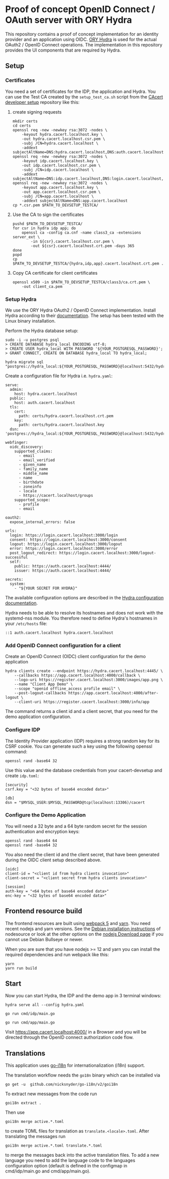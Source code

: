 # Proof of concept OpenID Connect / OAuth server with ORY Hydra

This repository contains a proof of concept implementation for an identity
provider and an application using OIDC. [ORY Hydra](https://www.ory.sh/hydra/)
is used for the actual OAuth2 / OpenID Connect operations. The implementation
in this repository provides the UI components that are required by Hydra.

## Setup

### Certificates

You need a set of certificates for the IDP, the application and Hydra. You
can use the Test CA created by the ``setup_test_ca.sh`` script from the
[CAcert developer setup](https://git.dittberner.info/jan/cacert-devsetup)
repository like this:

1. create signing requests

   ```
   mkdir certs
   cd certs
   openssl req -new -newkey rsa:3072 -nodes \
       -keyout hydra.cacert.localhost.key \
       -out hydra.cacert.localhost.csr.pem \
       -subj /CN=hydra.cacert.localhost \
       -addext subjectAltName=DNS:hydra.cacert.localhost,DNS:auth.cacert.localhost
   openssl req -new -newkey rsa:3072 -nodes \
       -keyout idp.cacert.localhost.key \
       -out idp.cacert.localhost.csr.pem \
       -subj /CN=idp.cacert.localhost \
       -addext subjectAltName=DNS:idp.cacert.localhost,DNS:login.cacert.localhost,DNS:register.cacert.localhost
   openssl req -new -newkey rsa:3072 -nodes \
       -keyout app.cacert.localhost.key \
       -out app.cacert.localhost.csr.pem \
       -subj /CN=app.cacert.localhost \
       -addext subjectAltName=DNS:app.cacert.localhost
   cp *.csr.pem $PATH_TO_DEVSETUP_TESTCA/
   ```

2. Use the CA to sign the certificates

   ```
   pushd $PATH_TO_DEVSETUP_TESTCA/
   for csr in hydra idp app; do
       openssl ca -config ca.cnf -name class3_ca -extensions server_ext \
           -in ${csr}.cacert.localhost.csr.pem \
           -out ${csr}.cacert.localhost.crt.pem -days 365
   done
   popd
   cp $PATH_TO_DEVSETUP_TESTCA/{hydra,idp,app}.cacert.localhost.crt.pem .
   ```

3. Copy CA certificate for client certificates
  
   ```
   openssl x509 -in $PATH_TO_DEVSETUP_TESTCA/class3/ca.crt.pem \
       -out client_ca.pem
   ```

### Setup Hydra

We use the ORY Hydra OAuth2 / OpenID Connect implementation. Install Hydra
according to their [documentation](https://www.ory.sh/hydra/docs/install).
The setup has been tested with the Linux binary installation.

Perform the Hydra database setup:

```
sudo -i -u postgres psql
> CREATE DATABASE hydra_local ENCODING utf-8;
> CREATE USER hydra_local WITH PASSWORD '${YOUR_POSTGRESQL_PASSWORD}';
> GRANT CONNECT, CREATE ON DATABASE hydra_local TO hydra_local;

hydra migrate sql "postgres://hydra_local:${YOUR_POSTGRESQL_PASSWORD}@localhost:5432/hydra_local"
```

Create a configuration file for Hydra i.e. ``hydra.yaml``:

```
serve:
  admin:
    host: hydra.cacert.localhost
  public:
    host: auth.cacert.localhost
  tls:
    cert:
      path: certs/hydra.cacert.localhost.crt.pem
    key:
      path: certs/hydra.cacert.localhost.key
  dsn: 'postgres://hydra_local:${YOUR_POSTGRESQL_PASSWORD}@localhost:5432/hydra_local'

webfinger:
  oidc_discovery:
    supported_claims:
      - email
      - email_verified
      - given_name
      - family_name
      - middle_name
      - name
      - birthdate
      - zoneinfo
      - locale
      - https://cacert.localhost/groups
    supported_scope:
      - profile
      - email

oauth2:
  expose_internal_errors: false

urls:
  login: https://login.cacert.localhost:3000/login
  consent: https://login.cacert.localhost:3000/consent
  logout: https://login.cacert.localhost:3000/logout
  error: https://login.cacert.localhost:3000/error
  post_logout_redirect: https://login.cacert.localhost:3000/logout-successful
  self:
    public: https://auth.cacert.localhost:4444/
    issuer: https://auth.cacert.localhost:4444/

secrets:
  system:
    - "${YOUR SECRET FOR HYDRA}"
```

The available configuration options are described in the
[Hydra configuration documentation](https://www.ory.sh/hydra/docs/reference/configuration).

Hydra needs to be able to resolve its hostnames and does not work with the
systemd-nss module. You therefore need to define Hydra's hostnames in your
``/etc/hosts`` file:

```
::1 auth.cacert.localhost hydra.cacert.localhost
```

### Add OpenID Connect configuration for a client

Create an OpenID Connect (OIDC) client configuration for the demo application

```
hydra clients create --endpoint https://hydra.cacert.localhost:4445/ \
    --callbacks https://app.cacert.localhost:4000/callback \
    --logo-uri https://register.cacert.localhost:3000/images/app.png \
    --name "Client App Demo" \
    --scope "openid offline_access profile email" \
    --post-logout-callbacks https://app.cacert.localhost:4000/after-logout \
    --client-uri https://register.cacert.localhost:3000/info/app
```

The command returns a client id and a client secret, that you need for the
demo application configuration.

### Configure IDP

The Identity Provider application (IDP) requires a strong random key for its
CSRF cookie. You can generate such a key using the following openssl command:

```
openssl rand -base64 32
```

Use this value and the database credentials from your cacert-devsetup and
create `idp.toml`:

```
[security]
csrf.key = "<32 bytes of base64 encoded data>"
  
[db]
dsn = "$MYSQL_USER:$MYSQL_PASSWORD@tcp(localhost:13306)/cacert
```

### Configure the Demo Application

You will need a 32 byte and a 64 byte random secret for the session
authentication and encryption keys:

```
openssl rand -base64 64
openssl rand -base64 32
```

You also need the client id and the client secret, that have been generated
during the OIDC client setup described above.

```
[oidc]
client-id = "<client id from hydra clients invocation>"
client-secret = "<client secret from hydra clients invocation>"

[session]
auth-key = "<64 bytes of base64 encoded data>"
enc-key = "<32 bytes of base64 encoded data>"
```

## Frontend resource build

The frontend resources are built using [webpack 5](https://webpack.js.org/)
and [yarn](https://classic.yarnpkg.com/lang/en/). You need recent nodejs
and yarn versions. See the
[Debian installation instructions](https://github.com/nodesource/distributions/blob/master/README.md#debinstall)
of nodesource or look at the other options on the
[nodejs Download page](https://nodejs.org/en/download/) if you cannot use
Debian Bullseye or newer.

When you are sure that you have nodejs >= 12 and yarn you can install the
required dependencies and run webpack like this:

```
yarn
yarn run build
```

## Start

Now you can start Hydra, the IDP and the demo app in 3 terminal windows:

  ```
  hydra serve all --config hydra.yaml
  ```

  ```
  go run cmd/idp/main.go
  ```

  ```
  go run cmd/app/main.go
  ```

Visit https://app.cacert.localhost:4000/ in a Browser and you will be directed
through the OpenID connect authorization code flow.

## Translations

This application uses [go-i18n](https://github.com/nicksnyder/go-i18n/) for internationalization (i18n) support.

The translation workflow needs the `go18n` binary which can be installed via

```
go get -u  github.com/nicksnyder/go-i18n/v2/goi18n
```

To extract new messages from the code run

```
goi18n extract .
```

Then use

```
goi18n merge active.*.toml
```

to create TOML files for translation as `translate.<locale>.toml`. After translating the messages run

```
goi18n merge active.*.toml translate.*.toml
```

to merge the messages back into the active translation files. To add a new language you need to add the language code
to the languages configuration option (default is defined in the configmap in cmd/idp/main.go and cmd/app/main.go).
